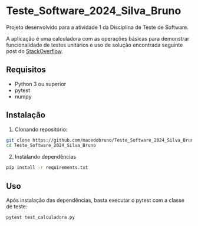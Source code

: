 # Teste_Software_2024_Silva_Bruno

Projeto desenvolvido para a atividade 1 da Disciplina de Teste de Software.

A aplicação é uma calculadora com as operações básicas para demonstrar funcionalidade de testes unitários e uso de solução encontrada seguinte post do [StackOverflow](https://stackoverflow.com/a/38442948/22887610).

## Requisitos

- Python 3 ou superior
- pytest
- numpy

## Instalação

1. Clonando repositório:

```bash
git clone https://github.com/macedobruno/Teste_Software_2024_Silva_Bruno.git
cd Teste_Software_2024_Silva_Bruno
```

2. Instalando dependências

```bash
pip install -r requirements.txt
```

## Uso

Após instalação das dependências, basta executar o pytest com a classe de teste:

```bash
pytest test_calculadora.py 
```